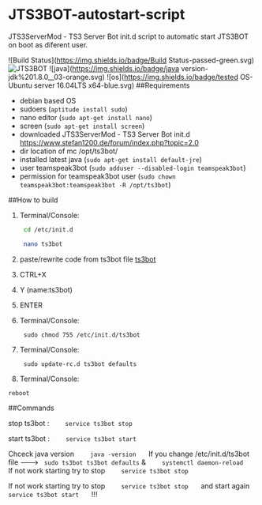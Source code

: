 # JTS3BOT-autostart-script
JTS3ServerMod - TS3 Server Bot init.d script to automatic start JTS3BOT on boot as diferent user.


![Build Status](https://img.shields.io/badge/Build Status-passed-green.svg)
![JTS3BOT](https://img.shields.io/badge/tested%20version%20JTS3BOT-6.1.2-red.svg)
![java](https://img.shields.io/badge/java version-jdk%201.8.0__03-orange.svg)
![os](https://img.shields.io/badge/tested OS-Ubuntu server 16.04LTS x64-blue.svg)
##Requirements
- debian based OS
- sudoers   (```aptitude install sudo```)
- nano editor (```sudo apt-get install nano```)
- screen (```sudo apt-get install screen```)
- downloaded JTS3ServerMod - TS3 Server Bot init.d https://www.stefan1200.de/forum/index.php?topic=2.0
- dir location of mc /opt/ts3bot/
- installed latest java (```sudo apt-get install default-jre```)
- user teamspeak3bot  (```sudo adduser --disabled-login teamspeak3bot```) 
- permission for teamspeak3bot user (```sudo chown teamspeak3bot:teamspeak3bot -R /opt/ts3bot```)


##How to build
1. Terminal/Console:

    ``` sh
     cd /etc/init.d
    ```
    ``` sh
     nano ts3bot
    ```

2. paste/rewrite code from ts3bot file [ts3bot](https://github.com/Yamiru/JTS3BOT-autostart-script/blob/master/ts3bot) 
3. CTRL+X
4. Y
(name:ts3bot)
5. ENTER 
6. Terminal/Console:


    ```
     sudo chmod 755 /etc/init.d/ts3bot
    ```
7. Terminal/Console:

    ```
     sudo update-rc.d ts3bot defaults
    ```


8. Terminal/Console:

``` reboot ```


 
##Commands

stop  ts3bot :  ```     service ts3bot stop    ```
    
start ts3bot  :  ```     service ts3bot start    ```



Chceck java version ```     java -version    ```
If you change /etc/init.d/ts3bot file --->  ```  sudo ts3bot ts3bot defaults ```    &   ```     systemctl daemon-reload    ```  
If not work starting try to stop ```     service ts3bot stop    ``` 


If not work starting try to stop ```     service ts3bot stop    ```  and start again  ```     service ts3bot start    ```  !!!
